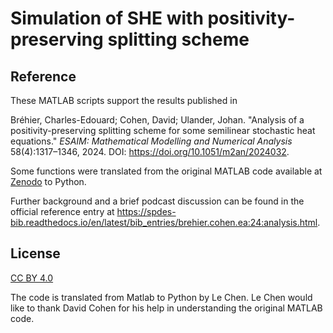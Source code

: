 # Simulation of SHE with positivity-preserving splitting scheme


## Reference

These MATLAB scripts support the results published in

Bréhier, Charles-Edouard; Cohen, David; Ulander, Johan.
"Analysis of a positivity-preserving splitting scheme for some semilinear
stochastic heat equations." *ESAIM: Mathematical Modelling and Numerical
Analysis* 58(4):1317–1346, 2024. DOI:
<https://doi.org/10.1051/m2an/2024032>.

Some functions were translated from the original MATLAB code available at [Zenodo](https://zenodo.org/records/10300733) to Python.

Further background and a brief podcast discussion can be found in the
official reference entry at
<https://spdes-bib.readthedocs.io/en/latest/bib_entries/brehier.cohen.ea:24:analysis.html>.

## License

[CC BY 4.0](https://creativecommons.org/licenses/by/4.0/)

The code is translated from Matlab to Python by Le Chen. Le Chen would like to thank David Cohen for his help in understanding the original MATLAB code.
